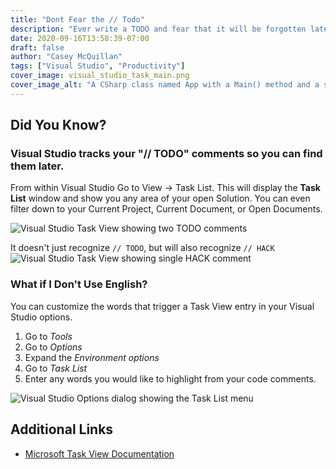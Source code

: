 ```yaml
---
title: "Dont Fear the // Todo"
description: "Ever write a TODO and fear that it will be forgotten later? Use the Visual Studio Task List to keep track of work in progress."
date: 2020-09-16T13:58:39-07:00
draft: false
author: "Casey McQuillan"
tags: ["Visual Studio", "Productivity"]
cover_image: visual_studio_task_main.png
cover_image_alt: "A CSharp class named App with a Main() method and a single comment that says 'TODO: Don't be afraid' with a sunglasses emoji."
---
```


## Did You Know?

### Visual Studio tracks your "// TODO" comments so you can find them later.

From within Visual Studio Go to View -> Task List. This will display the **Task List** window and show you any area of your open Solution. You can even filter down to your Current Project, Current Document, or Open Documents.

![Visual Studio Task View showing two TODO comments](visual_studio_task_view.png)

It doesn't just recognize `// TODO`, but will also recognize `// HACK`
![Visual Studio Task View showing single HACK comment](visual_studio_task_view_hack.png)

### What if I Don't Use English?

You can customize the words that trigger a Task View entry in your Visual Studio options. 

1. Go to *Tools*
2. Go to *Options*
3. Expand the *Environment options*
4. Go to *Task List*
5. Enter any words you would like to highlight from your code comments.

![Visual Studio Options dialog showing the Task List menu](visual_studio_task_list_options.png)

## Additional Links

* [Microsoft Task View Documentation](https://docs.microsoft.com/en-us/visualstudio/ide/using-the-task-list?view=vs-2019)